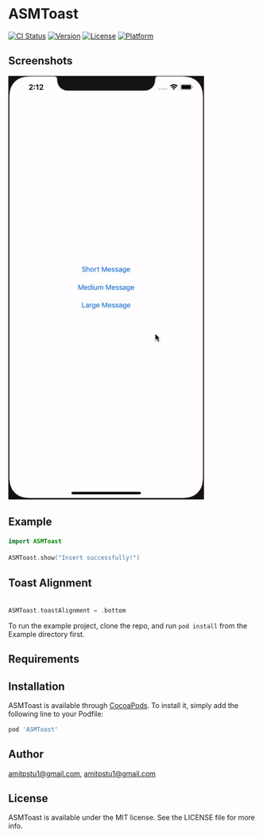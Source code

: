 # ASMToast

[![CI Status](https://img.shields.io/travis/amitpstu1@gmail.com/ASMToast.svg?style=flat)](https://travis-ci.org/amitpstu1@gmail.com/ASMToast)
[![Version](https://img.shields.io/cocoapods/v/ASMToast.svg?style=flat)](https://cocoapods.org/pods/ASMToast)
[![License](https://img.shields.io/cocoapods/l/ASMToast.svg?style=flat)](https://cocoapods.org/pods/ASMToast)
[![Platform](https://img.shields.io/cocoapods/p/ASMToast.svg?style=flat)](https://cocoapods.org/pods/ASMToast)


Screenshots
---------
![ASMToast Screenshots](asmtoast_screenshot.gif)

## Example

```swift
import ASMToast

ASMToast.show("Insert successfully!")

```

## Toast Alignment

```swift

ASMToast.toastAlignment = .bottom

```


To run the example project, clone the repo, and run `pod install` from the Example directory first.

## Requirements

## Installation

ASMToast is available through [CocoaPods](https://cocoapods.org). To install
it, simply add the following line to your Podfile:

```ruby
pod 'ASMToast'
```

## Author

amitpstu1@gmail.com, amitpstu1@gmail.com

## License

ASMToast is available under the MIT license. See the LICENSE file for more info.
